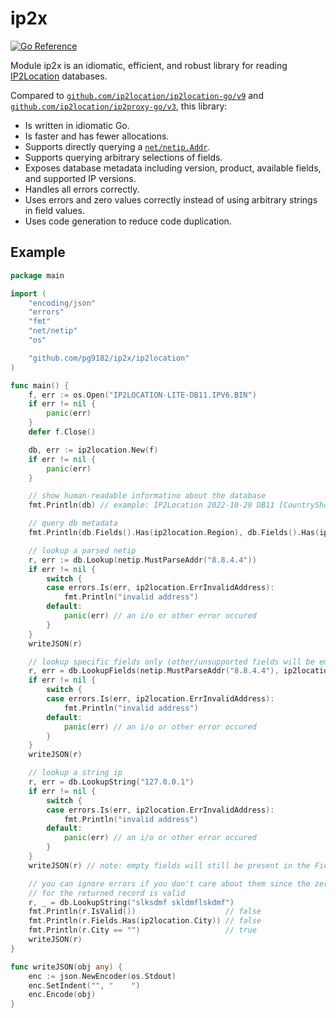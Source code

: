 # ip2x

[![Go Reference](https://pkg.go.dev/badge/github.com/pg9182/ip2x.svg)](https://pkg.go.dev/github.com/pg9182/ip2x)

Module ip2x is an idiomatic, efficient, and robust library for reading [IP2Location](https://www.ip2location.com/) databases.

Compared to [`github.com/ip2location/ip2location-go/v9`](https://github.com/ip2location/ip2location-go) and  [`github.com/ip2location/ip2proxy-go/v3`](https://github.com/ip2location/ip2proxy-go), this library:

- Is written in idiomatic Go.
- Is faster and has fewer allocations.
- Supports directly querying a [`net/netip.Addr`](https://pkg.go.dev/net/netip#Addr).
- Supports querying arbitrary selections of fields.
- Exposes database metadata including version, product, available fields, and supported IP versions.
- Handles all errors correctly.
- Uses errors and zero values correctly instead of using arbitrary strings in field values.
- Uses code generation to reduce code duplication.

## Example

```go
package main

import (
	"encoding/json"
	"errors"
	"fmt"
	"net/netip"
	"os"

	"github.com/pg9182/ip2x/ip2location"
)

func main() {
	f, err := os.Open("IP2LOCATION-LITE-DB11.IPV6.BIN")
	if err != nil {
		panic(err)
	}
	defer f.Close()

	db, err := ip2location.New(f)
	if err != nil {
		panic(err)
	}

	// show human-readable informatino about the database
	fmt.Println(db) // example: IP2Location 2022-10-29 DB11 [CountryShort|CountryLong|Region|City|Latitude|Longitude|Zipcode|Timezone] (IPv4+IPv6)

	// query db metadata
	fmt.Println(db.Fields().Has(ip2location.Region), db.Fields().Has(ip2location.AreaCode), db.HasIPv4(), db.HasIPv6()) // example: true false true true

	// lookup a parsed netip
	r, err := db.Lookup(netip.MustParseAddr("8.8.4.4"))
	if err != nil {
		switch {
		case errors.Is(err, ip2location.ErrInvalidAddress):
			fmt.Println("invalid address")
		default:
			panic(err) // an i/o or other error occured
		}
	}
	writeJSON(r)

	// lookup specific fields only (other/unsupported fields will be empty)
	r, err = db.LookupFields(netip.MustParseAddr("8.8.4.4"), ip2location.CountryShort|ip2location.Region|ip2location.City)
	if err != nil {
		switch {
		case errors.Is(err, ip2location.ErrInvalidAddress):
			fmt.Println("invalid address")
		default:
			panic(err) // an i/o or other error occured
		}
	}
	writeJSON(r)

	// lookup a string ip
	r, err = db.LookupString("127.0.0.1")
	if err != nil {
		switch {
		case errors.Is(err, ip2location.ErrInvalidAddress):
			fmt.Println("invalid address")
		default:
			panic(err) // an i/o or other error occured
		}
	}
	writeJSON(r) // note: empty fields will still be present in the Fields enum, but will be set to their zero value

	// you can ignore errors if you don't care about them since the zero value
	// for the returned record is valid
	r, _ = db.LookupString("slksdmf skldmflskdmf")
	fmt.Println(r.IsValid())                    // false
	fmt.Println(r.Fields.Has(ip2location.City)) // false
	fmt.Println(r.City == "")                   // true
	writeJSON(r)
}

func writeJSON(obj any) {
	enc := json.NewEncoder(os.Stdout)
	enc.SetIndent("", "    ")
	enc.Encode(obj)
}
```
